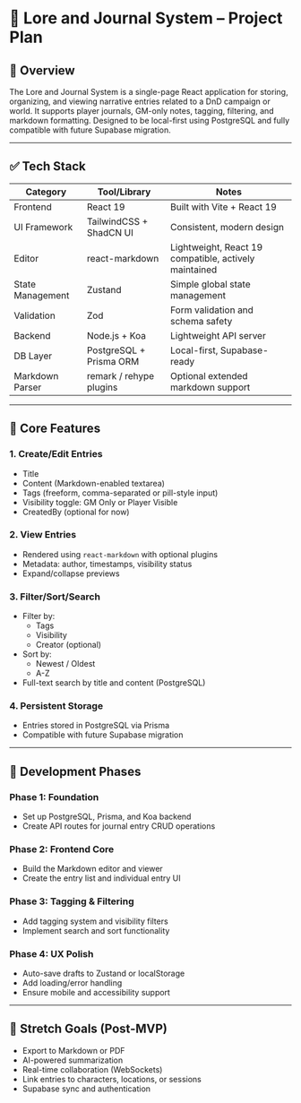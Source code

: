 # 📖 Lore and Journal System – Project Plan

## 📌 Overview

The Lore and Journal System is a single-page React application for storing, organizing, and viewing narrative entries related to a DnD campaign or world. It supports player journals, GM-only notes, tagging, filtering, and markdown formatting. Designed to be local-first using PostgreSQL and fully compatible with future Supabase migration.

---

## ✅ Tech Stack

| Category         | Tool/Library              | Notes |
|------------------|---------------------------|-------|
| Frontend         | React 19                  | Built with Vite + React 19 |
| UI Framework     | TailwindCSS + ShadCN UI   | Consistent, modern design |
| Editor           | react-markdown            | Lightweight, React 19 compatible, actively maintained |
| State Management | Zustand                   | Simple global state management |
| Validation       | Zod                       | Form validation and schema safety |
| Backend          | Node.js + Koa             | Lightweight API server |
| DB Layer         | PostgreSQL + Prisma ORM   | Local-first, Supabase-ready |
| Markdown Parser  | remark / rehype plugins   | Optional extended markdown support |

---

## 🧱 Core Features

### 1. Create/Edit Entries
- Title
- Content (Markdown-enabled textarea)
- Tags (freeform, comma-separated or pill-style input)
- Visibility toggle: GM Only or Player Visible
- CreatedBy (optional for now)

### 2. View Entries
- Rendered using `react-markdown` with optional plugins
- Metadata: author, timestamps, visibility status
- Expand/collapse previews

### 3. Filter/Sort/Search
- Filter by:
  - Tags
  - Visibility
  - Creator (optional)
- Sort by:
  - Newest / Oldest
  - A-Z
- Full-text search by title and content (PostgreSQL)

### 4. Persistent Storage
- Entries stored in PostgreSQL via Prisma
- Compatible with future Supabase migration

---

## 🧪 Development Phases

### Phase 1: Foundation
- Set up PostgreSQL, Prisma, and Koa backend
- Create API routes for journal entry CRUD operations

### Phase 2: Frontend Core
- Build the Markdown editor and viewer
- Create the entry list and individual entry UI

### Phase 3: Tagging & Filtering
- Add tagging system and visibility filters
- Implement search and sort functionality

### Phase 4: UX Polish
- Auto-save drafts to Zustand or localStorage
- Add loading/error handling
- Ensure mobile and accessibility support

---

## 🔮 Stretch Goals (Post-MVP)
- Export to Markdown or PDF
- AI-powered summarization
- Real-time collaboration (WebSockets)
- Link entries to characters, locations, or sessions
- Supabase sync and authentication
